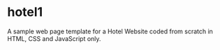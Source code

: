 # hotel1
A sample web page template for a Hotel Website coded from scratch in HTML, CSS and JavaScript only.

